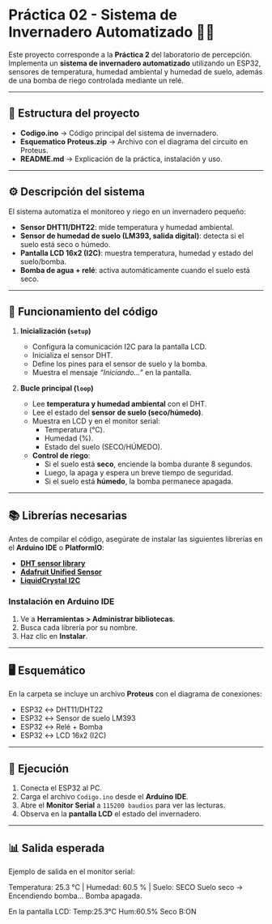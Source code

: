 # Práctica 02 - Sistema de Invernadero Automatizado 🌱💧

Este proyecto corresponde a la **Práctica 2** del laboratorio de percepción.  
Implementa un **sistema de invernadero automatizado** utilizando un ESP32, sensores de temperatura, humedad ambiental y humedad de suelo, además de una bomba de riego controlada mediante un relé.

---

## 📂 Estructura del proyecto

- **Codigo.ino** → Código principal del sistema de invernadero.  
- **Esquematico Proteus.zip** → Archivo con el diagrama del circuito en Proteus.  
- **README.md** → Explicación de la práctica, instalación y uso.  

---

## ⚙️ Descripción del sistema

El sistema automatiza el monitoreo y riego en un invernadero pequeño:

- **Sensor DHT11/DHT22**: mide temperatura y humedad ambiental.  
- **Sensor de humedad de suelo (LM393, salida digital)**: detecta si el suelo está seco o húmedo.  
- **Pantalla LCD 16x2 (I2C)**: muestra temperatura, humedad y estado del suelo/bomba.  
- **Bomba de agua + relé**: activa automáticamente cuando el suelo está seco.  

---

## 📌 Funcionamiento del código

1. **Inicialización (`setup`)**
   - Configura la comunicación I2C para la pantalla LCD.
   - Inicializa el sensor DHT.
   - Define los pines para el sensor de suelo y la bomba.
   - Muestra el mensaje *“Iniciando…”* en la pantalla.

2. **Bucle principal (`loop`)**
   - Lee **temperatura y humedad ambiental** con el DHT.
   - Lee el estado del **sensor de suelo (seco/húmedo)**.
   - Muestra en LCD y en el monitor serial:
     - Temperatura (°C).
     - Humedad (%).
     - Estado del suelo (SECO/HÚMEDO).
   - **Control de riego**:
     - Si el suelo está **seco**, enciende la bomba durante 8 segundos.
     - Luego, la apaga y espera un breve tiempo de seguridad.
     - Si el suelo está **húmedo**, la bomba permanece apagada.  

---

## 📚 Librerías necesarias

Antes de compilar el código, asegúrate de instalar las siguientes librerías en el **Arduino IDE** o **PlatformIO**:

- [**DHT sensor library**](https://github.com/adafruit/DHT-sensor-library)  
- [**Adafruit Unified Sensor**](https://github.com/adafruit/Adafruit_Sensor)  
- [**LiquidCrystal I2C**](https://github.com/johnrickman/LiquidCrystal_I2C)  

### Instalación en Arduino IDE
1. Ve a **Herramientas > Administrar bibliotecas**.  
2. Busca cada librería por su nombre.  
3. Haz clic en **Instalar**.  

---

## 🖥️ Esquemático

En la carpeta se incluye un archivo **Proteus** con el diagrama de conexiones:  
- ESP32 ↔ DHT11/DHT22  
- ESP32 ↔ Sensor de suelo LM393  
- ESP32 ↔ Relé + Bomba  
- ESP32 ↔ LCD 16x2 (I2C)  

---

## 🚀 Ejecución

1. Conecta el ESP32 al PC.  
2. Carga el archivo `Codigo.ino` desde el **Arduino IDE**.  
3. Abre el **Monitor Serial** a `115200 baudios` para ver las lecturas.  
4. Observa en la **pantalla LCD** el estado del invernadero.  

---

## 📊 Salida esperada

Ejemplo de salida en el monitor serial:


Temperatura: 25.3 °C | Humedad: 60.5 % | Suelo: SECO
Suelo seco -> Encendiendo bomba...
Bomba apagada.

En la pantalla LCD:
Temp:25.3°C
Hum:60.5% Seco B:ON
